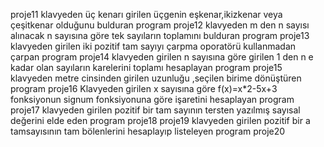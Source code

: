 proje11 klavyeden üç kenarı girilen üçgenin eşkenar,ikizkenar veya çeşitkenar olduğunu bulduran program
proje12 klavyeden m den  n sayısı alınacak n sayısına göre tek sayıların toplamını bulduran program
proje13 klavyeden girilen iki pozitif tam sayıyı çarpma oporatörü kullanmadan çarpan program
proje14 klavyeden girilen n sayısına göre girilen 1 den n e kadar olan sayıların karelerini toplamı hesaplayan program
proje15 klavyeden metre cinsinden girilen uzunluğu ,seçilen birime dönüştüren program
proje16 Klavyeden girilen x sayısına göre f(x)=x*2-5x+3  fonksiyonun signum fonksiyonuna göre işaretini hesaplayan program
proje17 klavyeden girilen pozitif bir tam sayının tersten yazılmış sayısal değerini elde eden program
proje18
proje19 klavyeden girilen pozitif bir a tamsayısının tam bölenlerini hesaplayıp listeleyen program
proje20
